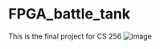 # FPGA_battle_tank
This is the final project for CS 256
![image](https://github.com/Henryluckky/FPGA_battle_tank/assets/89508000/9eea5cfc-dea7-468c-b821-07a618eaae6a)

